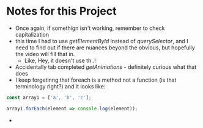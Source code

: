 # Notes for this Project

- Once again, if somethign isn't working, remember to check capitalization
- this time I had to use _getElementById_ instead of _querySelector_, and I need to find out if there are nuances beyond the obvious, but hopefully the video will fill that in.
  - Like, Hey, it doesn't use th .!
- Accidentally tab completed _getAnimations_ - definitely curious what that does
- I keep forgetinng that foreach is a method not a function (is that terminology right?) and it looks like:

```javascript
const array1 = ['a', 'b', 'c'];

array1.forEach(element => console.log(element));
```

-
